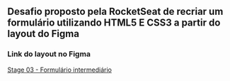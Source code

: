 ## Desafio proposto pela RocketSeat de recriar um formulário utilizando HTML5 E CSS3 a partir do layout do Figma

### Link do layout no Figma

[Stage 03 - Formulário intermediário](https://www.figma.com/file/1djnhQ2x55ySvKiekPRkSs/Stage-03---Formul%C3%A1rio-intermedi%C3%A1rio-(Copy)?node-id=3%3A4)